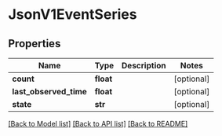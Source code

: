 # JsonV1EventSeries


## Properties
Name | Type | Description | Notes
------------ | ------------- | ------------- | -------------
**count** | **float** |  | [optional] 
**last_observed_time** | **float** |  | [optional] 
**state** | **str** |  | [optional] 

[[Back to Model list]](../README.md#documentation-for-models) [[Back to API list]](../README.md#documentation-for-api-endpoints) [[Back to README]](../README.md)


